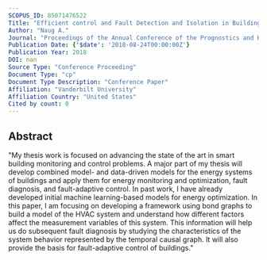 ```yaml
---
SCOPUS_ID: 85071476522
Title: "Efficient control and Fault Detection and Isolation in Building HVAC systems"
Author: "Naug A."
Journal: "Proceedings of the Annual Conference of the Prognostics and Health Management Society, PHM"
Publication Date: {'$date': '2018-08-24T00:00:00Z'}
Publication Year: 2018
DOI: nan
Source Type: "Conference Proceeding"
Document Type: "cp"
Document Type Description: "Conference Paper"
Affiliation: "Vanderbilt University"
Affiliation Country: "United States"
Cited by count: 0
---
```


## Abstract
"My thesis work is focused on advancing the state of the art in smart building monitoring and control problems. A major part of my thesis will develop combined model- and data-driven models for the energy systems of buildings and apply them for energy monitoring and optimization, fault diagnosis, and fault-adaptive control. In past work, I have already developed initial machine learning-based models for energy optimization. In this paper, I am focusing on developing a framework using bond graphs to build a model of the HVAC system and understand how different factors affect the measurement variables of this system. This information will help us do subsequent fault diagnosis by studying the characteristics of the system behavior represented by the temporal causal graph. It will also provide the basis for fault-adaptive control of buildings."
